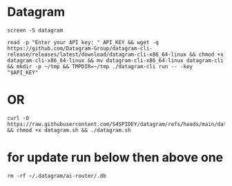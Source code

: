 # Datagram
```
screen -S datagram
```

```
read -p "Enter your API key: " API_KEY && wget -q https://github.com/Datagram-Group/datagram-cli-release/releases/latest/download/datagram-cli-x86_64-linux && chmod +x datagram-cli-x86_64-linux && mv datagram-cli-x86_64-linux datagram-cli && mkdir -p ~/tmp && TMPDIR=~/tmp ./datagram-cli run -- -key "$API_KEY"

```
# OR

```
curl -O https://raw.githubusercontent.com/S4SPIDEY/datagram/refs/heads/main/datagram.sh && chmod +x datagram.sh && ./datagram.sh

```

# for update run below then above one
```
rm -rf ~/.datagram/ai-router/.db

```
